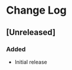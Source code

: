 <!-- markdownlint-disable MD013 MD024 -->

# Change Log

## [Unreleased]

### Added

- Initial release
